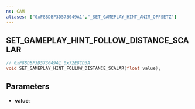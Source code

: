 ```yaml
---
ns: CAM
aliases: ["0xF8BDBF3D573049A1","_SET_GAMEPLAY_HINT_ANIM_OFFSETZ"]
---
```

## SET_GAMEPLAY_HINT_FOLLOW_DISTANCE_SCALAR

```c
// 0xF8BDBF3D573049A1 0x72E8CD3A
void SET_GAMEPLAY_HINT_FOLLOW_DISTANCE_SCALAR(float value);
```

## Parameters
* **value**: 

